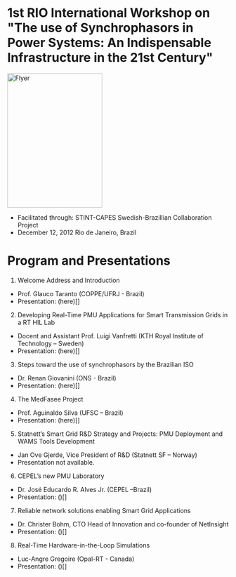 # 1st RIO International Workshop on "The use of Synchrophasors in Power Systems: An Indispensable Infrastructure in the 21st Century"

<img src="https://github.com/SmarTS-Lab-Parapluie/2012_STINT-CAPES-SynchrophasorsWorkshop/blob/master/00_flyer.jpeg" alt="Flyer" width="216" height="306">

- Facilitated through: STINT-CAPES Swedish-Brazillian Collaboration Project
- December 12, 2012 Rio de Janeiro, Brazil

# Program and Presentations
1. Welcome Address and Introduction
  - Prof. Glauco Taranto (COPPE/UFRJ - Brazil)
  - Presentation: (here)[]

2. Developing Real-Time PMU Applications for Smart Transmission Grids in a RT HIL Lab
  - Docent and Assistant Prof. Luigi Vanfretti (KTH Royal Institute of Technology – Sweden)
  - Presentation: (here)[]

3. Steps toward the use of synchrophasors by the Brazilian ISO
  - Dr. Renan Giovanini (ONS - Brazil)
  - Presentation: (here)[]

4. The MedFasee Project
  - Prof. Aguinaldo Silva (UFSC – Brazil)
  - Presentation: (here)[]

5. Statnett’s Smart Grid R&D Strategy and Projects: PMU Deployment and WAMS Tools Development 
  - Jan Ove Gjerde, Vice President of R&D (Statnett SF – Norway)
  - Presentation not available.

6. CEPEL’s new PMU Laboratory
  - Dr. José Educardo R. Alves Jr. (CEPEL –Brazil)
  - Presentation: ()[]

7. Reliable network solutions enabling Smart Grid Applications
  - Dr. Christer Bohm, CTO Head of Innovation and co-founder of NetInsight
  - Presentation: ()[]

8. Real-Time Hardware-in-the-Loop Simulations
  - Luc-Angre Gregoire (Opal-RT - Canada)
  - Presentation: ()[]
